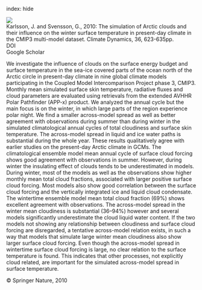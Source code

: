 index: hide

<div class="Citation">
    <div class="Citation-thumb CitationThumb-linked"  data-href="https://doi.org/10.1007/s00382-010-0758-6">
      <img src="https://static.claimspace.cloud/climate-study-static/refs/thumbs/9/Karlsson_and_Svensson_2010-thumb.png" />
    </div>

  <div class="Citation-body">
    <div class="Citation-text">Karlsson, J. and Svensson, G., 2010: The simulation of Arctic clouds and their influence on the winter surface temperature in present-day climate in the CMIP3 multi-model dataset. <span class="Article-journal">Climate Dynamics, </span><span class="Article-volume">36, </span>623-635pp.</div>
    <div class="Citation-links">
      <div class="CitationLink" data-href="https://doi.org/10.1007/s00382-010-0758-6">
        <div class="CitationLink-icon CitationLink-Doi"></div>
        <div class="CitationLink-text">DOI</div>
      </div>
      <div class="CitationLink" data-href="https://scholar.google.com/scholar?q=10.1007/s00382-010-0758-6">
        <div class="CitationLink-icon CitationLink-Scholar"></div>
        <div class="CitationLink-text">Google Scholar</div>
      </div>
    </div>
  </div>
</div>

We investigate the influence of clouds on the surface energy budget and surface temperature in the sea-ice covered parts of the ocean north of the Arctic circle in present-day climate in nine global climate models participating in the Coupled Model Intercomparison Project phase 3, CMIP3. Monthly mean simulated surface skin temperature, radiative fluxes and cloud parameters are evaluated using retrievals from the extended AVHHR Polar Pathfinder (APP-x) product. We analyzed the annual cycle but the main focus is on the winter, in which large parts of the region experience polar night. We find a smaller across-model spread as well as better agreement with observations during summer than during winter in the simulated climatological annual cycles of total cloudiness and surface skin temperature. The across-model spread in liquid and ice water paths is substantial during the whole year. These results qualitatively agree with earlier studies on the present-day Arctic climate in GCMs. The climatological ensemble model mean annual cycle of surface cloud forcing shows good agreement with observations in summer. However, during winter the insulating effect of clouds tends to be underestimated in models. During winter, most of the models as well as the observations show higher monthly mean total cloud fractions, associated with larger positive surface cloud forcing. Most models also show good correlation between the surface cloud forcing and the vertically integrated ice and liquid cloud condensate. The wintertime ensemble model mean total cloud fraction (69%) shows excellent agreement with observations. The across-model spread in the winter mean cloudiness is substantial (36–94%) however and several models significantly underestimate the cloud liquid water content. If the two models not showing any relationship between cloudiness and surface cloud forcing are disregarded, a tentative across-model relation exists, in such a way that models that simulate large winter mean cloudiness also show larger surface cloud forcing. Even though the across-model spread in wintertime surface cloud forcing is large, no clear relation to the surface temperature is found. This indicates that other processes, not explicitly cloud related, are important for the simulated across-model spread in surface temperature.

<div class="Citation-copy">
&copy; Springer Nature, 2010
</div>